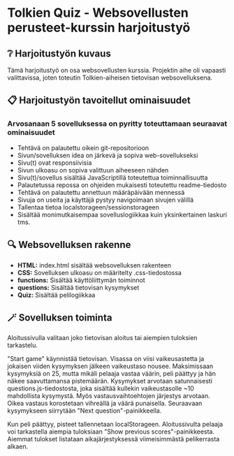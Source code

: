 # Tolkien Quiz - Websovellusten perusteet-kurssin harjoitustyö

## :grey_question: Harjoitustyön kuvaus

Tämä harjoitustyö on osa websovellusten kurssia. Projektin aihe oli vapaasti valittavissa, joten toteutin Tolkien-aiheisen tietovisan websovelluksena.


## :clipboard: Harjoitustyön tavoitellut ominaisuudet

### Arvosanaan 5 sovelluksessa on pyritty toteuttamaan seuraavat ominaisuudet
- Tehtävä on palautettu oikein git-repositorioon
- Sivun/sovelluksen idea on järkevä ja sopiva web-sovellukseksi
- Sivu(t) ovat responsiivisia
- Sivun ulkoasu on sopiva valittuun aiheeseen nähden
- Sivu(t)/sovellus sisältää JavaScriptillä toteutettua toiminnallisuutta
- Palautetussa repossa on ohjeiden mukaisesti toteutettu readme-tiedosto
- Tehtävä on palautettu annettuun määräpäivään mennessä
- Sivuja on useita ja käyttäjä pystyy navigoimaan sivujen välillä
- Tallentaa tietoa localstorageen/sessionstorageen
- Sisältää monimutkaisempaa sovelluslogiikkaa kuin yksinkertainen laskuri
tms.


## :mag: Websovelluksen rakenne

- **HTML:** index.html sisältää websovelluksen rakenteen
- **CSS:** Sovelluksen ulkoasu on määritelty .css-tiedostossa
- **functions:** Sisältää käyttöliittymän toiminnot
- **questions:** Sisältää tietovisan kysymykset
- **Quiz:** Sisältää pelilogiikkaa

## :magic_wand: Sovelluksen toiminta

Aloitussivulla valitaan joko tietovisan aloitus tai aiempien tuloksien tarkastelu. 

"Start game" käynnistää tietovisan. Visassa on viisi vaikeusastetta ja jokaisen viiden kysymyksen jälkeen vaikeustaso nousee. Maksimissaan kysymyksiä on 25, mutta mikäli pelaaja vastaa väärin, peli päättyy ja hän näkee saavuttamansa pistemäärän. Kysymykset arvotaan satunnaisesti questions.js-tiedostosta, joka sisältää kullekin vaikeustasolle ~10 mahdollista kysymystä. Myös vastausvaihtoehtojen järjestys arvotaan. Oikea vastaus korostetaan vihreällä ja väärä punaisella. Seuraavaan kysymykseen siirrytään "Next question"-painikkeella.

Kun peli päättyy, pisteet tallennetaan localStorageen. Aloitussivulta pelaaja voi tarkastella aiempia tuloksiaan "Show previous scores"-painikkeesta. Aiemmat tulokset listataan aikajärjestyksessä viimeisimmästä pelikerrasta alkaen.



